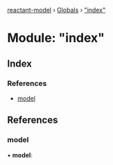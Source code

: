 [reactant-model](../README.md) › [Globals](../globals.md) › ["index"](_index_.md)

# Module: "index"

## Index

### References

* [model](_index_.md#model)

## References

###  model

• **model**:
